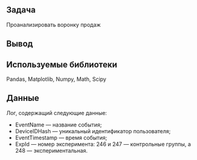 ## Задача
Проанализировать воронку продаж
## Вывод

## Используемые библиотеки
Pandas, Matplotlib, Numpy, Math, Scipy
## Данные
Лог, содержащий следующие данные:
- EventName — название события;
- DeviceIDHash — уникальный идентификатор пользователя;
- EventTimestamp — время события;
- ExpId — номер эксперимента: 246 и 247 — контрольные группы, а 248 — экспериментальная.
